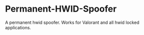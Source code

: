 # Permanent-HWID-Spoofer
A permanent hwid spoofer. Works for Valorant and all hwid locked applications.














